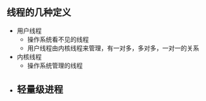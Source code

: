 ## 线程的几种定义

- 用户线程
  - 操作系统看不见的线程
  - 用户线程由内核线程来管理，有一对多，多对多，一对一的关系
- 内核线程
  - 操作系统管理的线程
- 轻量级进程
  - 